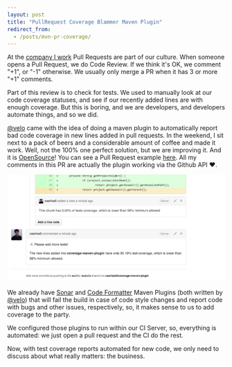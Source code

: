 ```yaml
---
layout: post
title: "PullRequest Coverage Blammer Maven Plugin"
redirect_from:
  - /posts/mvn-pr-coverage/
---
```


At the [company I work][ca] Pull Requests are part of our culture.
When someone opens a Pull Request, we do Code Review.
If we think it's OK, we comment "+1", or "-1" otherwise.
We usually only merge a PR when it has 3 or more "+1" comments.

Part of this review is to check for tests. We used to manually
look at our code coverage statuses, and see if our recently
added lines are with enough coverage. But this is boring,
and we are developers, and developers automate things,
and so we did.

[@velo][velo] came with the idea of doing a maven plugin to automatically
report bad code coverage in new lines added in pull requests.
In the weekend, I sit next to a pack of beers and a considerable
amount of coffee and made it work. Well, not the 100% one perfect
solution, but we are improving it. And it is [OpenSource][repo]!
You can see a Pull Request example [here][pr]. All my comments
in this PR are actually the plugin working via the Github API
:heart:.

![coverage](/public/images/coverage.png)

We already have [Sonar][sonar] and
[Code Formatter][formatter] Maven Plugins (both written
by [@velo][velo]) that will fail the build in case of code style
changes and report code with bugs and other issues,
respectively, so, it makes sense to us to add coverage
to the party.

We configured those plugins to run within our CI Server,
so, everything is automated: we just open a pull request
and the CI do the rest.

Now, with test coverage reports automated for new code, we
only need to discuss about what really matters: the business.

[ca]: http://github.com/ContaAzul
[velo]: http://github.com/velo
[formatter]: http://lepaysmaudit.blogspot.com.br/2014/03/one-formatter-to-rule-them-all.html
[sonar]: http://lepaysmaudit.blogspot.com.br/2014/03/getting-pull-request-and-sonar-playing.html
[repo]: https://github.com/caarlos0/coverage-maven-plugin
[pr]: https://github.com/caarlos0/coverage-maven-plugin/pull/16
